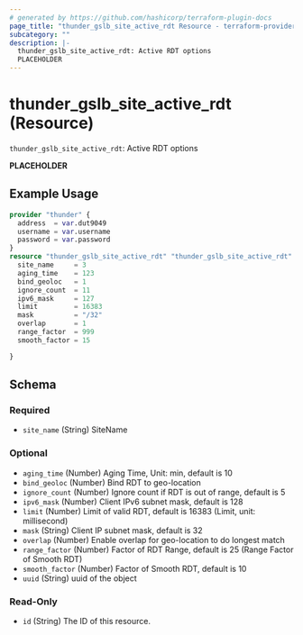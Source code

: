 ```yaml
---
# generated by https://github.com/hashicorp/terraform-plugin-docs
page_title: "thunder_gslb_site_active_rdt Resource - terraform-provider-thunder"
subcategory: ""
description: |-
  thunder_gslb_site_active_rdt: Active RDT options
  PLACEHOLDER
---
```


# thunder_gslb_site_active_rdt (Resource)

`thunder_gslb_site_active_rdt`: Active RDT options

__PLACEHOLDER__

## Example Usage

```terraform
provider "thunder" {
  address  = var.dut9049
  username = var.username
  password = var.password
}
resource "thunder_gslb_site_active_rdt" "thunder_gslb_site_active_rdt" {
  site_name     = 3
  aging_time    = 123
  bind_geoloc   = 1
  ignore_count  = 11
  ipv6_mask     = 127
  limit         = 16383
  mask          = "/32"
  overlap       = 1
  range_factor  = 999
  smooth_factor = 15

}
```

<!-- schema generated by tfplugindocs -->
## Schema

### Required

- `site_name` (String) SiteName

### Optional

- `aging_time` (Number) Aging Time, Unit: min, default is 10
- `bind_geoloc` (Number) Bind RDT to geo-location
- `ignore_count` (Number) Ignore count if RDT is out of range, default is 5
- `ipv6_mask` (Number) Client IPv6 subnet mask, default is 128
- `limit` (Number) Limit of valid RDT, default is 16383 (Limit, unit: millisecond)
- `mask` (String) Client IP subnet mask, default is 32
- `overlap` (Number) Enable overlap for geo-location to do longest match
- `range_factor` (Number) Factor of RDT Range, default is 25 (Range Factor of Smooth RDT)
- `smooth_factor` (Number) Factor of Smooth RDT, default is 10
- `uuid` (String) uuid of the object

### Read-Only

- `id` (String) The ID of this resource.



